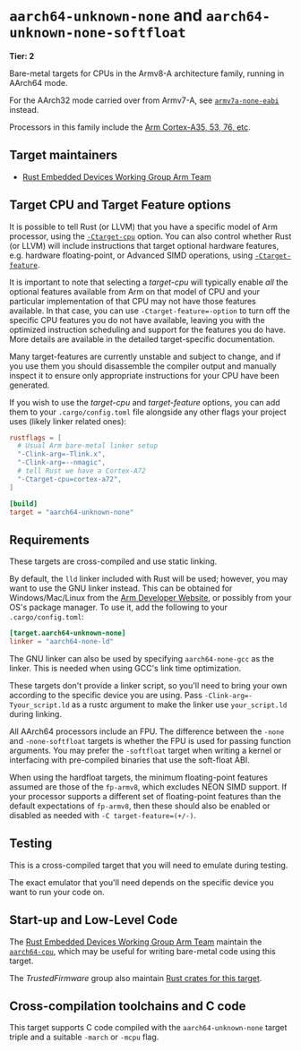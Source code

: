# `aarch64-unknown-none` and `aarch64-unknown-none-softfloat`

**Tier: 2**

Bare-metal targets for CPUs in the Armv8-A architecture family, running in AArch64 mode.

For the AArch32 mode carried over from Armv7-A, see
[`armv7a-none-eabi`](armv7a-none-eabi.md) instead.

Processors in this family include the [Arm Cortex-A35, 53, 76, etc][aarch64-cpus].

[aarch64-cpus]: https://en.wikipedia.org/wiki/Comparison_of_ARM_processors#ARMv8-A

## Target maintainers

* [Rust Embedded Devices Working Group Arm Team]

[Rust Embedded Devices Working Group Arm Team]: https://github.com/rust-embedded/wg?tab=readme-ov-file#the-arm-team

## Target CPU and Target Feature options

It is possible to tell Rust (or LLVM) that you have a specific model of Arm
processor, using the [`-Ctarget-cpu`][target-cpu] option. You can also control
whether Rust (or LLVM) will include instructions that target optional hardware
features, e.g. hardware floating-point, or Advanced SIMD operations, using
[`-Ctarget-feature`][target-feature].

It is important to note that selecting a *target-cpu* will typically enable
*all* the optional features available from Arm on that model of CPU and your
particular implementation of that CPU may not have those features available.
In that case, you can use `-Ctarget-feature=-option` to turn off the specific
CPU features you do not have available, leaving you with the optimized
instruction scheduling and support for the features you do have. More details
are available in the detailed target-specific documentation.

<div class="warning">

Many target-features are currently unstable and subject to change, and
if you use them you should disassemble the compiler output and manually inspect
it to ensure only appropriate instructions for your CPU have been generated.

</div>

If you wish to use the *target-cpu* and *target-feature* options, you can add
them to your `.cargo/config.toml` file alongside any other flags your project
uses (likely linker related ones):

```toml
rustflags = [
  # Usual Arm bare-metal linker setup
  "-Clink-arg=-Tlink.x",
  "-Clink-arg=--nmagic",
  # tell Rust we have a Cortex-A72
  "-Ctarget-cpu=cortex-a72",
]

[build]
target = "aarch64-unknown-none"
```

[target-cpu]: https://doc.rust-lang.org/rustc/codegen-options/index.html#target-cpu
[target-feature]: https://doc.rust-lang.org/rustc/codegen-options/index.html#target-feature

## Requirements

These targets are cross-compiled and use static linking.

By default, the `lld` linker included with Rust will be used; however, you may
want to use the GNU linker instead. This can be obtained for Windows/Mac/Linux
from the [Arm Developer Website][arm-gnu-toolchain], or possibly from your OS's
package manager. To use it, add the following to your `.cargo/config.toml`:

```toml
[target.aarch64-unknown-none]
linker = "aarch64-none-ld"
```

The GNU linker can also be used by specifying `aarch64-none-gcc` as the
linker. This is needed when using GCC's link time optimization.

These targets don't provide a linker script, so you'll need to bring your own
according to the specific device you are using. Pass
`-Clink-arg=-Tyour_script.ld` as a rustc argument to make the linker use
`your_script.ld` during linking.

All AArch64 processors include an FPU. The difference between the `-none` and
`-none-softfloat` targets is whether the FPU is used for passing function arguments.
You may prefer the `-softfloat` target when writing a kernel or interfacing with
pre-compiled binaries that use the soft-float ABI.

When using the hardfloat targets, the minimum floating-point features assumed
are those of the `fp-armv8`, which excludes NEON SIMD support. If your
processor supports a different set of floating-point features than the default
expectations of `fp-armv8`, then these should also be enabled or disabled as
needed with `-C target-feature=(+/-)`.

[arm-gnu-toolchain]: https://developer.arm.com/Tools%20and%20Software/GNU%20Toolchain

## Testing

This is a cross-compiled target that you will need to emulate during testing.

The exact emulator that you'll need depends on the specific device you want to
run your code on.

## Start-up and Low-Level Code

The [Rust Embedded Devices Working Group Arm Team] maintain the
[`aarch64-cpu`], which may be useful for writing bare-metal code using this
target.

The *TrustedFirmware* group also maintain [Rust crates for this
target](https://github.com/ArmFirmwareCrates).

[`aarch64-cpu`]: https://docs.rs/aarch64-cpu

## Cross-compilation toolchains and C code

This target supports C code compiled with the `aarch64-unknown-none` target
triple and a suitable `-march` or `-mcpu` flag.

